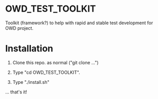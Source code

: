 OWD_TEST_TOOLKIT
================

Toolkit (framework?) to help with rapid and stable test development for OWD project.

Installation
============
1. Clone this repo. as normal ("git clone ...")

2. Type "cd OWD_TEST_TOOLKIT".

3. Type "./install.sh"

... that's it!
